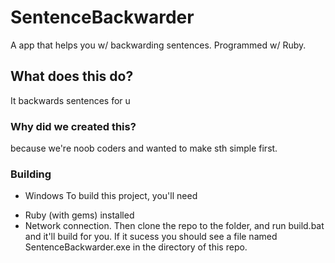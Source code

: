 # SentenceBackwarder
A app that helps you w/ backwarding sentences. Programmed w/ Ruby.
## What does this do?
It backwards sentences for u
### Why did we created this?
because we're noob coders and wanted to make sth simple first.
### Building
- Windows
To build this project, you'll need
+ Ruby (with gems) installed
+ Network connection.
Then clone the repo to the folder, and run build.bat and it'll build for you. If it sucess you should see a file named SentenceBackwarder.exe in the directory of this repo.